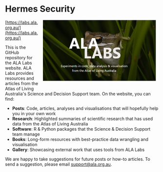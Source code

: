 # Hermes Security <a href="https://labs.ala.org.au/"><img class = "rounded" src="twitter-card-preview_frog-small.png" align="right" style="margin: 20px 10px 20px 10px;" alt="" height="200"/></a>

[https://labs.ala.org.au/](https://labs.ala.org.au/)

This is the GitHub repository for the ALA Labs website. ALA Labs provides resources and articles from the Atlas of Living Australia's Science and Decision Support team. On the website, you can find:

  *  **Posts**: Code, articles, analyses and visualisations that will hopefully help you in your own work
  *  **Research**: Highlighted summaries of scientific research that has used data from the Atlas of Living Australia
  *  **Software**: R & Python packages that the Science & Decision Support team manage
  *  **Books**: Long-form resources with best-practice data wrangling and visualisation
  *  **Gallery**: Showcasing external work that uses tools from ALA Labs

We are happy to take suggestions for future posts or how-to articles. To send a suggestion, please email support@ala.org.au.
